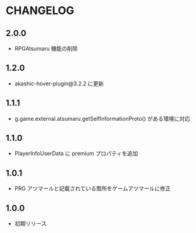 # CHANGELOG

## 2.0.0
* RPGAtsumaru 機能の削除

## 1.2.0
* akashic-hover-plugin\@3.2.2 に更新

## 1.1.1
* g.game.external.atsumaru.getSelfInformationProto() がある環境に対応

## 1.1.0
* PlayerInfoUserData に premium プロパティを追加

## 1.0.1
* PRG アツマールと記載されている箇所をゲームアツマールに修正

## 1.0.0
* 初期リリース
